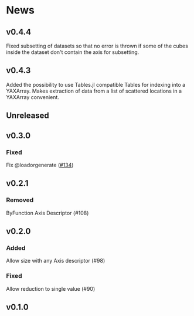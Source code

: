 # News

## v0.4.4
Fixed subsetting of datasets so that no error is thrown if some of the cubes inside the dataset don't contain the axis for subsetting. 

## v0.4.3
Added the possibility to use Tables.jl compatible Tables for indexing into a YAXArray. Makes extraction of data from a list of scattered locations in a YAXArray convenient. 

## Unreleased

## v0.3.0

### Fixed
Fix @loadorgenerate ([#134](https://github.com/JuliaDataCubes/YAXArrays.jl/issues/133))


## v0.2.1
### Removed
ByFunction Axis Descriptor (#108)

## v0.2.0

### Added

Allow size with any Axis descriptor (#98)

### Fixed

Allow reduction to single value (#90)

## v0.1.0